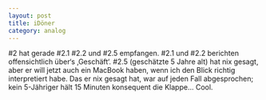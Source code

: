 ```yaml
---
layout: post
title: iDöner
category: analog
---
```


\#2 hat gerade \#2.1 \#2.2 und \#2.5 empfangen.
\#2.1 und \#2.2 berichten offensichtlich über‘s ‚Geschäft‘. \#2.5 (geschätzte 5 Jahre alt) hat nix gesagt, aber er will jetzt auch ein MacBook haben, wenn ich den Blick richtig interpretiert habe. Das er nix gesagt hat, war auf jeden Fall abgesprochen; kein 5-Jähriger hält 15 Minuten konsequent die Klappe… Cool.